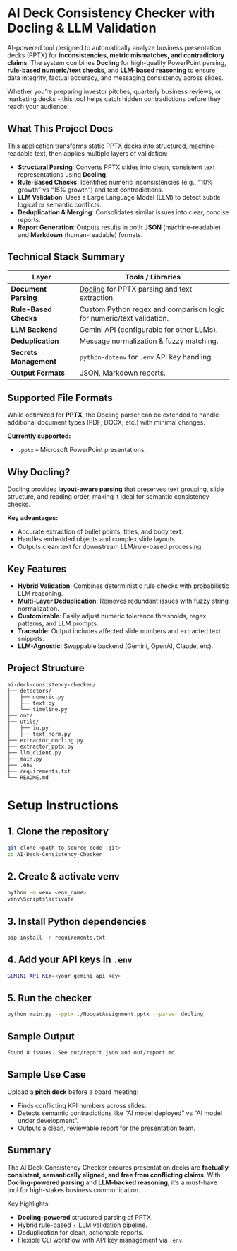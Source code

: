 # AI Deck Consistency Checker with Docling & LLM Validation

AI-powered tool designed to automatically analyze business presentation decks (PPTX) for **inconsistencies, metric mismatches, and contradictory claims**. The system combines **Docling** for high-quality PowerPoint parsing, **rule-based numeric/text checks**, and **LLM-based reasoning** to ensure data integrity, factual accuracy, and messaging consistency across slides.

Whether you’re preparing investor pitches, quarterly business reviews, or marketing decks - this tool helps catch hidden contradictions before they reach your audience.


## What This Project Does

This application transforms static PPTX decks into structured, machine-readable text, then applies multiple layers of validation:

- **Structural Parsing**: Converts PPTX slides into clean, consistent text representations using **Docling**.
- **Rule-Based Checks**: Identifies numeric inconsistencies (e.g., “10% growth” vs “15% growth”) and text contradictions.
- **LLM Validation**: Uses a Large Language Model (LLM) to detect subtle logical or semantic conflicts.
- **Deduplication & Merging**: Consolidates similar issues into clear, concise reports.
- **Report Generation**: Outputs results in both **JSON** (machine-readable) and **Markdown** (human-readable) formats.

## Technical Stack Summary

| **Layer**             | **Tools / Libraries** |
|-----------------------|-----------------------|
| **Document Parsing**  | [Docling](https://github.com/docling-project/docling) for PPTX parsing and text extraction. |
| **Rule-Based Checks** | Custom Python regex and comparison logic for numeric/text validation. |
| **LLM Backend**       | Gemini API (configurable for other LLMs). |
| **Deduplication**     | Message normalization & fuzzy matching. |
| **Secrets Management**| `python-dotenv` for `.env` API key handling. |
| **Output Formats**    | JSON, Markdown reports. |

## Supported File Formats

While optimized for **PPTX**, the Docling parser can be extended to handle additional document types (PDF, DOCX, etc.) with minimal changes.

**Currently supported:**
- `.pptx` – Microsoft PowerPoint presentations.

## Why Docling?

Docling provides **layout-aware parsing** that preserves text grouping, slide structure, and reading order, making it ideal for semantic consistency checks.

**Key advantages:**
- Accurate extraction of bullet points, titles, and body text.
- Handles embedded objects and complex slide layouts.
- Outputs clean text for downstream LLM/rule-based processing.

## Key Features

- **Hybrid Validation**: Combines deterministic rule checks with probabilistic LLM reasoning.
- **Multi-Layer Deduplication**: Removes redundant issues with fuzzy string normalization.
- **Customizable**: Easily adjust numeric tolerance thresholds, regex patterns, and LLM prompts.
- **Traceable**: Output includes affected slide numbers and extracted text snippets.
- **LLM-Agnostic**: Swappable backend (Gemini, OpenAI, Claude, etc).

## Project Structure

```text
ai-deck-consistency-checker/
├── detectors/
│   ├── numeric.py        
│   ├── text.py        
│   └── timeline.py      
├── out/                
├── utils/
│   ├── io.py                
│   ├── text_norm.py   
├── extractor_docling.py 
├── extractor_pptx.py 
├── llm_client.py 
├── main.py               
├── .env                        
├── requirements.txt             
└── README.md             
```

# Setup Instructions

## 1. Clone the repository

```bash
git clone <path to source_code .git>
cd AI-Deck-Consistency-Checker
```

## 2. Create & activate venv

```bash
python -m venv <env_name>
venv\Scripts\activate
```

## 3. Install Python dependencies

```bash
pip install -r requirements.txt
```

## 4. Add your API keys in `.env`

```bash
GEMINI_API_KEY=<your_gemini_api_key>
```

## 5. Run the checker

```bash
python main.py --pptx ./NoogatAssignment.pptx --parser docling
```

## Sample Output

```bash
Found 8 issues. See out/report.json and out/report.md
```

## Sample Use Case

Upload a **pitch deck** before a board meeting:

- Finds conflicting KPI numbers across slides.
- Detects semantic contradictions like “AI model deployed” vs “AI model under development”.
- Outputs a clean, reviewable report for the presentation team.


## Summary

The AI Deck Consistency Checker ensures presentation decks are **factually consistent, semantically aligned, and free from conflicting claims**. With **Docling-powered parsing** and **LLM-backed reasoning**, it’s a must-have tool for high-stakes business communication.

Key highlights:

- **Docling-powered** structured parsing of PPTX.
- Hybrid rule-based + LLM validation pipeline.
- Deduplication for clean, actionable reports.
- Flexible CLI workflow with API key management via `.env`.  
